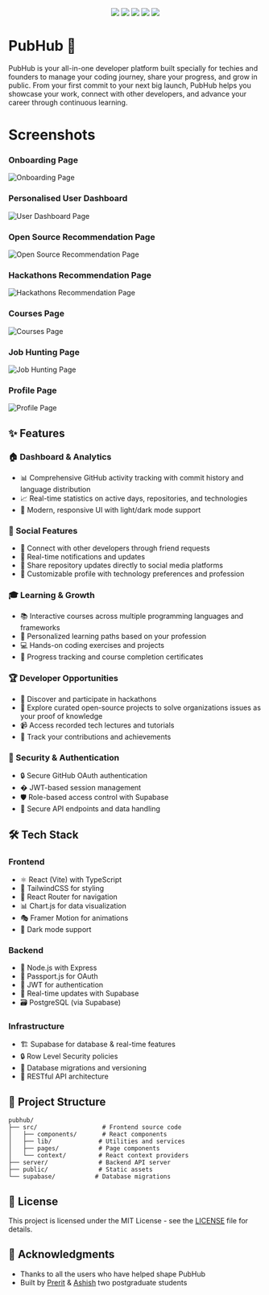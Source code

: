 <p align="center">
<img src="https://img.shields.io/badge/Vite-B73BFE?style=for-the-badge&logo=vite&logoColor=FFD62E">
<img src="https://img.shields.io/badge/Express%20js-000000?style=for-the-badge&logo=express&logoColor=white">
<img src="https://img.shields.io/badge/Tailwind_CSS-38B2AC?style=for-the-badge&logo=tailwind-css&logoColor=white">
<img src="https://img.shields.io/badge/TypeScript-007ACC?style=for-the-badge&logo=typescript&logoColor=white">
<img src="https://img.shields.io/badge/passport--github2-v1.0.0-blue?style=for-the-badge&logo=github">
</div>


# PubHub 🚀
PubHub is your all-in-one developer platform built specially for techies and founders to manage your coding journey, share your progress, and grow in public. From your first commit to your next big launch, PubHub helps you showcase your work, connect with other developers, and advance your career through continuous learning.

# Screenshots

### Onboarding Page
![Onboarding Page](https://res.cloudinary.com/dafqq1jvc/image/upload/v1753171272/Screenshot_2025-07-22_132621_iwxk3t.png)

### Personalised User Dashboard
![User Dashboard Page](https://res.cloudinary.com/dafqq1jvc/image/upload/v1751302624/Screenshot_2025-06-30_222620_kurwgu.png)

### Open Source Recommendation Page
![Open Source Recommendation Page](https://res.cloudinary.com/dafqq1jvc/image/upload/v1751303504/Screenshot_2025-06-30_223956_arxg5h.png)

### Hackathons Recommendation Page
![Hackathons Recommendation Page](https://res.cloudinary.com/dafqq1jvc/image/upload/v1751303284/Screenshot_2025-06-30_223744_sfctf1.png)

### Courses Page
![Courses Page](https://res.cloudinary.com/dafqq1jvc/image/upload/v1751303198/Screenshot_2025-06-30_223310_zrmuly.png)

### Job Hunting Page
![Job Hunting Page](https://res.cloudinary.com/dafqq1jvc/image/upload/v1753170772/Screenshot_2025-07-22_132145_uds7vi.png)

### Profile Page
![Profile Page](https://res.cloudinary.com/dafqq1jvc/image/upload/v1753171272/Screenshot_2025-07-22_133017_b2rgf5.png)

## ✨ Features

### 🏠 Dashboard & Analytics

- 📊 Comprehensive GitHub activity tracking with commit history and language distribution
- 📈 Real-time statistics on active days, repositories, and technologies
- 📱 Modern, responsive UI with light/dark mode support

### 👥 Social Features

- 🤝 Connect with other developers through friend requests
- 🔄 Real-time notifications and updates
- 📱 Share repository updates directly to social media platforms
- 👤 Customizable profile with technology preferences and profession

### 🎓 Learning & Growth

- 📚 Interactive courses across multiple programming languages and frameworks
- 🎯 Personalized learning paths based on your profession
- 💻 Hands-on coding exercises and projects
- 📝 Progress tracking and course completion certificates

### 🏆 Developer Opportunities

- 🎪 Discover and participate in hackathons
- 🌟 Explore curated open-source projects to solve organizations issues as your proof of knowledge
- 📹 Access recorded tech lectures and tutorials
- 🎯 Track your contributions and achievements

### 🔐 Security & Authentication

- 🔒 Secure GitHub OAuth authentication
- � JWT-based session management
- 🛡️ Role-based access control with Supabase
- 🔐 Secure API endpoints and data handling

## 🛠️ Tech Stack

### Frontend

- ⚛️ React (Vite) with TypeScript
- 🎨 TailwindCSS for styling
- 🔄 React Router for navigation
- 📊 Chart.js for data visualization
- 🎭 Framer Motion for animations
- 🌙 Dark mode support

### Backend

- 🚀 Node.js with Express
- 🔐 Passport.js for OAuth
- 🎫 JWT for authentication
- 🔄 Real-time updates with Supabase
- 🗃️ PostgreSQL (via Supabase)

### Infrastructure

- 🏗️ Supabase for database & real-time features
- 🔒 Row Level Security policies
- 🔄 Database migrations and versioning
- 📡 RESTful API architecture

## 🧩 Project Structure

```
pubhub/
├── src/                  # Frontend source code
│   ├── components/       # React components
│   ├── lib/             # Utilities and services
│   ├── pages/           # Page components
│   └── context/         # React context providers
├── server/              # Backend API server
├── public/              # Static assets
└── supabase/           # Database migrations
```

## 📄 License

This project is licensed under the MIT License - see the [LICENSE](LICENSE) file for details.

## 👏 Acknowledgments

- Thanks to all the users who have helped shape PubHub
- Built by [Prerit](https://github.com/Kotak-Prerit) & [Ashish](https://github.com/codingashishdev) two postgraduate students
